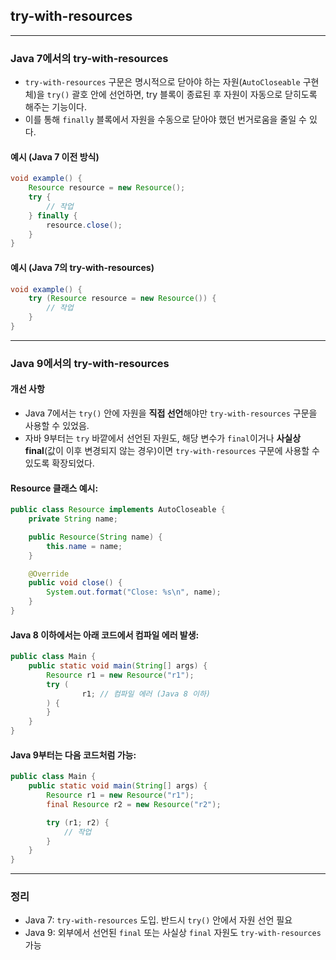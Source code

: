 ## try-with-resources

---

### Java 7에서의 try-with-resources

* `try-with-resources` 구문은 명시적으로 닫아야 하는 자원(`AutoCloseable` 구현체)을 `try()` 괄호 안에 선언하면, try 블록이 종료된 후 자원이 자동으로 닫히도록 해주는
  기능이다.
* 이를 통해 `finally` 블록에서 자원을 수동으로 닫아야 했던 번거로움을 줄일 수 있다.

#### 예시 (Java 7 이전 방식)

```java
void example() {
    Resource resource = new Resource();
    try {
        // 작업
    } finally {
        resource.close();
    }
}
```

#### 예시 (Java 7의 try-with-resources)

```java
void example() {
    try (Resource resource = new Resource()) {
        // 작업
    }
}
```

---

### Java 9에서의 try-with-resources

#### 개선 사항

* Java 7에서는 `try()` 안에 자원을 **직접 선언**해야만 `try-with-resources` 구문을 사용할 수 있었음.
* 자바 9부터는 `try` 바깥에서 선언된 자원도, 해당 변수가 `final`이거나 **사실상 final**(값이 이후 변경되지 않는 경우)이면 `try-with-resources` 구문에 사용할 수 있도록
  확장되었다.

#### Resource 클래스 예시:

```java
public class Resource implements AutoCloseable {
    private String name;

    public Resource(String name) {
        this.name = name;
    }

    @Override
    public void close() {
        System.out.format("Close: %s\n", name);
    }
}
```

#### Java 8 이하에서는 아래 코드에서 컴파일 에러 발생:

```java
public class Main {
    public static void main(String[] args) {
        Resource r1 = new Resource("r1");
        try (
                r1; // 컴파일 에러 (Java 8 이하)
        ) {
        }
    }
}
```

#### Java 9부터는 다음 코드처럼 가능:

```java
public class Main {
    public static void main(String[] args) {
        Resource r1 = new Resource("r1");
        final Resource r2 = new Resource("r2");

        try (r1; r2) {
            // 작업
        }
    }
}
```

---

### 정리

* Java 7: `try-with-resources` 도입. 반드시 `try()` 안에서 자원 선언 필요
* Java 9: 외부에서 선언된 `final` 또는 사실상 `final` 자원도 `try-with-resources` 가능
